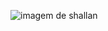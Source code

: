 ![imagem de shallan](https://www.17thshard.com/forum/uploads/monthly_2019_01/large.WORsanthid_web.png.f463d03ad722717f45b51a87dcc6b29c.png)

